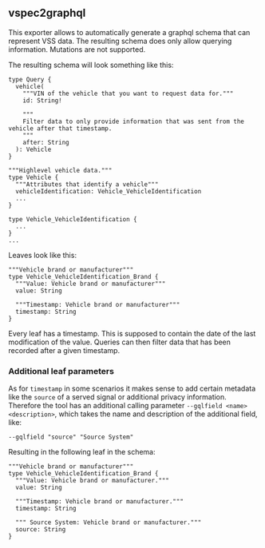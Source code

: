 ## vspec2graphql

This exporter allows to automatically generate a graphql schema that can represent VSS data.
The resulting schema does only allow querying information. Mutations are not supported.

The resulting schema will look something like this:
```
type Query {
  vehicle(
    """VIN of the vehicle that you want to request data for."""
    id: String!

    """
    Filter data to only provide information that was sent from the vehicle after that timestamp.
    """
    after: String
  ): Vehicle
}

"""Highlevel vehicle data."""
type Vehicle {
  """Attributes that identify a vehicle"""
  vehicleIdentification: Vehicle_VehicleIdentification
  ...
}

type Vehicle_VehicleIdentification {
  ...
}
...
```

Leaves look like this:
```
"""Vehicle brand or manufacturer"""
type Vehicle_VehicleIdentification_Brand {
  """Value: Vehicle brand or manufacturer"""
  value: String

  """Timestamp: Vehicle brand or manufacturer"""
  timestamp: String
}
```

Every leaf has a timestamp. This is supposed to contain the date of the last modification of the value.
Queries can then filter data that has been recorded after a given timestamp.

### Additional leaf parameters

As for `timestamp` in some scenarios it makes sense to add certain metadata like the `source` of a
served signal or additional privacy information. Therefore the tool has an additional calling parameter
`--gqlfield <name> <description>`, which takes the name and description of the additional field, like:

```
--gqlfield "source" "Source System"
```

Resulting in the following leaf in the schema:

```
"""Vehicle brand or manufacturer"""
type Vehicle_VehicleIdentification_Brand {
  """Value: Vehicle brand or manufacturer."""
  value: String

  """Timestamp: Vehicle brand or manufacturer."""
  timestamp: String

  """ Source System: Vehicle brand or manufacturer."""
  source: String
}
```
